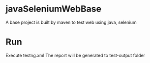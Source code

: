 # javaSeleniumWebBase
A base project is built by maven to test web using java, selenium

# Run 
Execute testng.xml
The report will be generated to test-output folder
